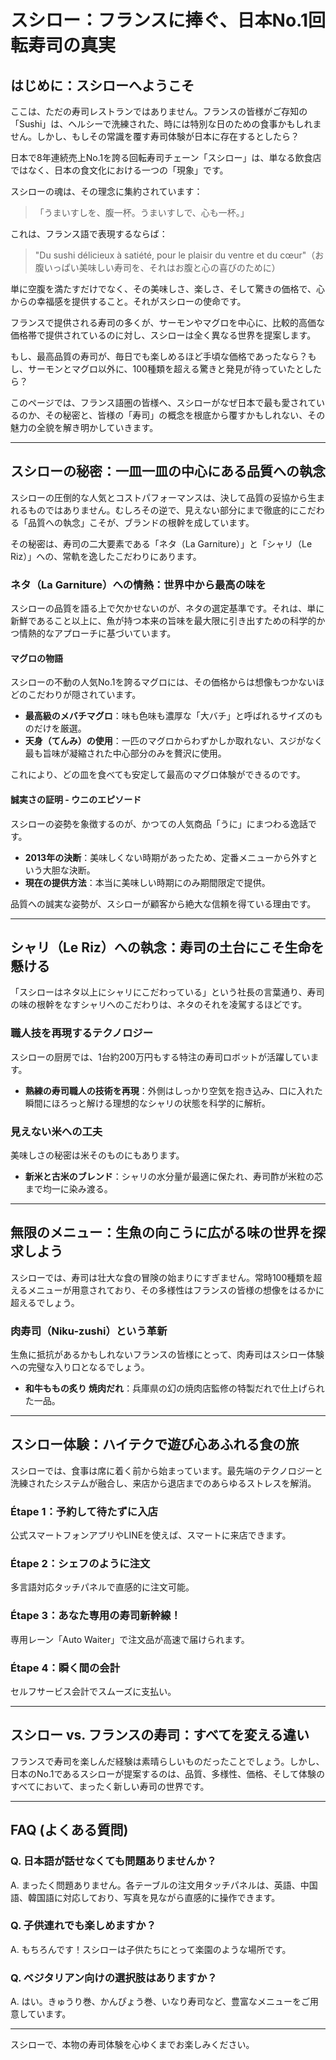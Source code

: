# スシロー：フランスに捧ぐ、日本No.1回転寿司の真実

## はじめに：スシローへようこそ

ここは、ただの寿司レストランではありません。フランスの皆様がご存知の「Sushi」は、ヘルシーで洗練された、時には特別な日のための食事かもしれません。しかし、もしその常識を覆す寿司体験が日本に存在するとしたら？

日本で8年連続売上No.1を誇る回転寿司チェーン「スシロー」は、単なる飲食店ではなく、日本の食文化における一つの「現象」です。

スシローの魂は、その理念に集約されています：

> 「うまいすしを、腹一杯。うまいすしで、心も一杯。」

これは、フランス語で表現するならば：

> "Du sushi délicieux à satiété, pour le plaisir du ventre et du cœur"（お腹いっぱい美味しい寿司を、それはお腹と心の喜びのために）

単に空腹を満たすだけでなく、その美味しさ、楽しさ、そして驚きの価格で、心からの幸福感を提供すること。それがスシローの使命です。

フランスで提供される寿司の多くが、サーモンやマグロを中心に、比較的高価な価格帯で提供されているのに対し、スシローは全く異なる世界を提案します。

もし、最高品質の寿司が、毎日でも楽しめるほど手頃な価格であったなら？もし、サーモンとマグロ以外に、100種類を超える驚きと発見が待っていたとしたら？

このページでは、フランス語圏の皆様へ、スシローがなぜ日本で最も愛されているのか、その秘密と、皆様の「寿司」の概念を根底から覆すかもしれない、その魅力の全貌を解き明かしていきます。

---

## スシローの秘密：一皿一皿の中心にある品質への執念

スシローの圧倒的な人気とコストパフォーマンスは、決して品質の妥協から生まれるものではありません。むしろその逆で、見えない部分にまで徹底的にこだわる「品質への執念」こそが、ブランドの根幹を成しています。

その秘密は、寿司の二大要素である「ネタ（La Garniture）」と「シャリ（Le Riz）」への、常軌を逸したこだわりにあります。

### ネタ（La Garniture）への情熱：世界中から最高の味を

スシローの品質を語る上で欠かせないのが、ネタの選定基準です。それは、単に新鮮であること以上に、魚が持つ本来の旨味を最大限に引き出すための科学的かつ情熱的なアプローチに基づいています。

#### マグロの物語

スシローの不動の人気No.1を誇るマグロには、その価格からは想像もつかないほどのこだわりが隠されています。

- **最高級のメバチマグロ**：味も色味も濃厚な「大バチ」と呼ばれるサイズのものだけを厳選。
- **天身（てんみ）の使用**：一匹のマグロからわずかしか取れない、スジがなく最も旨味が凝縮された中心部分のみを贅沢に使用。

これにより、どの皿を食べても安定して最高のマグロ体験ができるのです。

#### 誠実さの証明 - ウニのエピソード

スシローの姿勢を象徴するのが、かつての人気商品「うに」にまつわる逸話です。

- **2013年の決断**：美味しくない時期があったため、定番メニューから外すという大胆な決断。
- **現在の提供方法**：本当に美味しい時期にのみ期間限定で提供。

品質への誠実な姿勢が、スシローが顧客から絶大な信頼を得ている理由です。

---

## シャリ（Le Riz）への執念：寿司の土台にこそ生命を懸ける

「スシローはネタ以上にシャリにこだわっている」という社長の言葉通り、寿司の味の根幹をなすシャリへのこだわりは、ネタのそれを凌駕するほどです。

### 職人技を再現するテクノロジー

スシローの厨房では、1台約200万円もする特注の寿司ロボットが活躍しています。

- **熟練の寿司職人の技術を再現**：外側はしっかり空気を抱き込み、口に入れた瞬間にほろっと解ける理想的なシャリの状態を科学的に解析。

### 見えない米への工夫

美味しさの秘密は米そのものにもあります。

- **新米と古米のブレンド**：シャリの水分量が最適に保たれ、寿司酢が米粒の芯まで均一に染み渡る。

---

## 無限のメニュー：生魚の向こうに広がる味の世界を探求しよう

スシローでは、寿司は壮大な食の冒険の始まりにすぎません。常時100種類を超えるメニューが用意されており、その多様性はフランスの皆様の想像をはるかに超えるでしょう。

### 肉寿司（Niku-zushi）という革新

生魚に抵抗があるかもしれないフランスの皆様にとって、肉寿司はスシロー体験への完璧な入り口となるでしょう。

- **和牛ももの炙り 焼肉だれ**：兵庫県の幻の焼肉店監修の特製だれで仕上げられた一品。

---

## スシロー体験：ハイテクで遊び心あふれる食の旅

スシローでは、食事は席に着く前から始まっています。最先端のテクノロジーと洗練されたシステムが融合し、来店から退店までのあらゆるストレスを解消。

### Étape 1：予約して待たずに入店

公式スマートフォンアプリやLINEを使えば、スマートに来店できます。

### Étape 2：シェフのように注文

多言語対応タッチパネルで直感的に注文可能。

### Étape 3：あなた専用の寿司新幹線！

専用レーン「Auto Waiter」で注文品が高速で届けられます。

### Étape 4：瞬く間の会計

セルフサービス会計でスムーズに支払い。

---

## スシロー vs. フランスの寿司：すべてを変える違い

フランスで寿司を楽しんだ経験は素晴らしいものだったことでしょう。しかし、日本のNo.1であるスシローが提案するのは、品質、多様性、価格、そして体験のすべてにおいて、まったく新しい寿司の世界です。

---

## FAQ (よくある質問)

### Q. 日本語が話せなくても問題ありませんか？
A. まったく問題ありません。各テーブルの注文用タッチパネルは、英語、中国語、韓国語に対応しており、写真を見ながら直感的に操作できます。

### Q. 子供連れでも楽しめますか？
A. もちろんです！スシローは子供たちにとって楽園のような場所です。

### Q. ベジタリアン向けの選択肢はありますか？
A. はい。きゅうり巻、かんぴょう巻、いなり寿司など、豊富なメニューをご用意しています。

---

スシローで、本物の寿司体験を心ゆくまでお楽しみください。